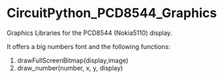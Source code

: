 # CircuitPython_PCD8544_Graphics
 Graphics Libraries for the PCD8544 (Nokia5110) display.
 
 It offers a big numbers font and the following functions:
 
 1. drawFullScreenBitmap(display,image)
 2. draw_number(number, x, y, display)
